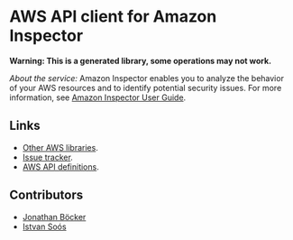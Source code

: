 # AWS API client for Amazon Inspector

**Warning: This is a generated library, some operations may not work.**

*About the service:*
Amazon Inspector enables you to analyze the behavior of your AWS resources
and to identify potential security issues. For more information, see <a
href="https://docs.aws.amazon.com/inspector/latest/userguide/inspector_introduction.html">
Amazon Inspector User Guide</a>.

## Links

- [Other AWS libraries](https://github.com/agilord/aws_client/tree/master/generated).
- [Issue tracker](https://github.com/agilord/aws_client/issues).
- [AWS API definitions](https://github.com/aws/aws-sdk-js/tree/master/apis).

## Contributors

- [Jonathan Böcker](https://github.com/Schwusch)
- [Istvan Soós](https://github.com/isoos)

